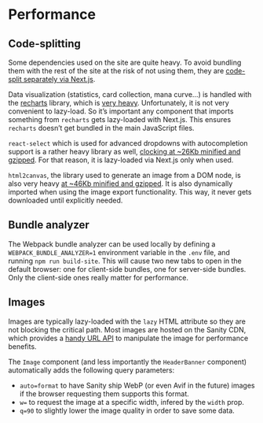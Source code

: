 # Performance

## Code-splitting

Some dependencies used on the site are quite heavy. To avoid bundling them with the rest of the site at the risk of not using them, they are [code-split separately via Next.js](https://nextjs.org/docs/advanced-features/dynamic-import).

Data visualization (statistics, card collection, mana curve…) is handled with the [recharts](https://recharts.org/en-US/) library, which is [very heavy](https://bundlephobia.com/package/recharts@2.1.9). Unfortunately, it is not very convenient to lazy-load. So it’s important any component that imports something from `recharts` gets lazy-loaded with Next.js. This ensures `recharts` doesn’t get bundled in the main JavaScript files.

`react-select` which is used for advanced dropdowns with autocompletion support is a rather heavy library as well, [clocking at ~26Kb minified and gzipped](https://bundlephobia.com/package/react-select@5.3.0). For that reason, it is lazy-loaded via Next.js only when used.

`html2canvas`, the library used to generate an image from a DOM node, is also very heavy [at ~46Kb minified and gzipped](https://bundlephobia.com/package/html2canvas@1.4.1). It is also dynamically imported when using the image export functionality. This way, it never gets downloaded until explicitly needed.

## Bundle analyzer

The Webpack bundle analyzer can be used locally by defining a `WEBPACK_BUNDLE_ANALYZER=1` environment variable in the `.env` file, and running `npm run build-site`. This will cause two new tabs to open in the default browser: one for client-side bundles, one for server-side bundles. Only the client-side ones really matter for performance.

## Images

Images are typically lazy-loaded with the `lazy` HTML attribute so they are not blocking the critical path. Most images are hosted on the Sanity CDN, which provides a [handy URL API](https://www.sanity.io/docs/image-urls) to manipulate the image for performance benefits.

The `Image` component (and less importantly the `HeaderBanner` component) automatically adds the following query parameters:

- `auto=format` to have Sanity ship WebP (or even Avif in the future) images if the browser requesting them supports this format.
- `w=` to request the image at a specific width, infered by the `width` prop.
- `q=90` to slightly lower the image quality in order to save some data.
